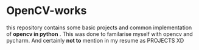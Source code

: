 # OpenCV-works
this repository contains some basic projects and common implementation of 
**opencv in python**
. This was done to familarise myself with opencv and pycharm.
And certainly 
**not to**
mention in my resume as PROJECTS XD 
